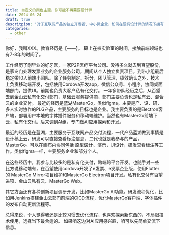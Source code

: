 ```yaml
---
title: 自定义的颜色主题，你可能不再需要设计师
date: 2024-06-24
draft: true
descritpion: '对于互联网产品的独立开发者、中小微企业，如何在没有设计师的情况下拥有自己的颜色主题？并且能不'
categories:
  - other
---
```

你好，我叫XXX。教育经历是【——】。
算上在校实验室的时间，接触前端领域也有7-8年的时间了。

工作经历了刚毕业的好牙医，一家P2P医疗平台公司。没待多久就去到百望股份，是家专门处理发票业务的企业服务公司，期间从个人独立负责项目，到带小组最后稳定带10人前端小团队。除了任务制定、拆分，团队管理，绩效确认之外，技术上负责移动端开发，包括使用Cordova开发app，微信公众号、小程序，协同桌面端部门，提供UI。前期也负责大客户私有化交付。
一年多带队经历之后，从百望去到金山云私有化交付部门，基础云服务提供商，部门主要负责也是私有云、混合云的企业交付。
最近的经历是蓝湖MasterGo，类似figma。主要是产、设、研，多人实时协作的PLG产品，主要服务的目标也是企业。我主要负责的是Electron客户端，部署用户本地的字体插件服务和移动端维护。当然也有MasterGo前端下云，私有化交付。后来调到AI组，专门做AI应用探索和开发。

最近的经历是在蓝湖，主要服务于互联网产品交付流程，一代产品蓝湖做到事情是设计稿上云，研发可以直接查看标注信息，二代也就是我参与的产品，MasterGo。可以在画布内协同包括 原型设计、演示，UI设计，研发查看标注等工作。类似figma一样，主要服务企业和部分个人。

在这些经历中，我参与比较多的是私有化交付，跨端跨平台开发。也随手对一些
比方说移动端有，在百望使用cordova开发了e发票、e发票企业版，使用Flutter的 MasterGo Mirror项目维护和MasterGo Electron项目开发。私有化交付有百望进项、金山云私有云、MasterGo Web。

其它方面还有各种创新项目调研开发，比如MasterGo AI功能。研发流程优化，比如用Jenkins搭建金山云部门前端的CICD流程，优化MasterGo客户端、字体插件的发布自动更新流程等。

总得来说，个人觉得我还是比较习惯去优化流程，也喜欢探索新东西的，不局限技术使用，选择当下最合适的。
如果咱这边对AI应用感兴趣，咱可以先简单交流下信息。
